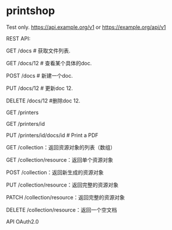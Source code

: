 # printshop
Test only. https://api.example.org/v1 or https://example.org/api/v1

REST API: 

GET /docs # 获取文件列表.

GET /docs/12 # 查看某个具体的doc.

POST /docs # 新建一个doc.

PUT /docs/12 # 更新doc 12.

DELETE /docs/12 #删除doc 12.

GET /printers

GET /printers/id

PUT /printers/id/docs/id # Print a PDF

GET /collection：返回资源对象的列表（数组）

GET /collection/resource：返回单个资源对象

POST /collection：返回新生成的资源对象

PUT /collection/resource：返回完整的资源对象

PATCH /collection/resource：返回完整的资源对象

DELETE /collection/resource：返回一个空文档


API OAuth2.0
